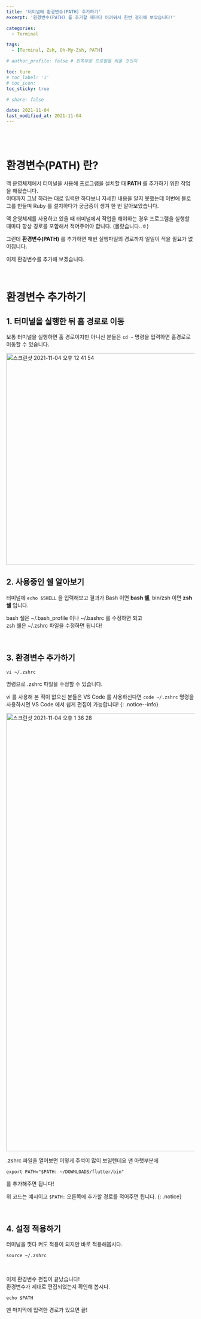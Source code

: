 ```yaml
---
title: '터미널에 환경변수(PATH) 추가하기'
excerpt: '환경변수(PATH) 를 추가할 때마다 어려워서 한번 정리해 보았습니다!'

categories:
  - Terminal

tags:
  - [Terminal, Zsh, Oh-My-Zsh, PATH]

# author_profile: false # 왼쪽부분 프로필을 띄울 것인지

toc: ture
# toc_label: '1'
# toc_icon:
toc_sticky: true

# share: false

date: 2021-11-04
last_modified_at: 2021-11-04
---
```


<br>
<br>

# 환경변수(PATH) 란?

맥 운영체제에서 터미널을 사용해 프로그램을 설치할 때 **PATH** 를 추가하기 위한 작업을 해왔습니다.  
이때까지 그냥 하라는 대로 입력만 하다보니 자세한 내용을 알지 못했는데 이번에 블로그를 만들며 Ruby 를 설치하다가 궁금증이 생겨 한 번 알아보았습니다.

맥 운영체제를 사용하고 있을 때 터미널에서 작업을 해야하는 경우 프로그램을 실행할 때마다 항상 경로를 포함해서 적어주어야 합니다. (몰랐습니다..ㅎ)

그런데 **환경변수(PATH)** 를 추가하면 매번 실행파일의 경로까지 일일이 적을 필요가 없어집니다.

이제 환경변수를 추가해 보겠습니다.

<br>

# 환경변수 추가하기

## 1. 터미널을 실행한 뒤 홈 경로로 이동

보통 터미널을 실행하면 홈 경로이지만 아니신 분들은 `cd ~` 명령을 입력하면 홈경로로 이동할 수 있습니다.

<img width="564" alt="스크린샷 2021-11-04 오후 12 41 54" src="https://user-images.githubusercontent.com/87692499/140254390-bb477754-438d-4111-aeab-2e49b9cd20c7.png">

## 2. 사용중인 쉘 알아보기

터미널에 `echo $SHELL` 을 입력해보고 결과가 Bash 이면 **bash 쉘**, bin/zsh 이면 **zsh 쉘** 입니다.

bash 쉘은 ~/.bash_profile 이나 ~/.bashrc 를 수정하면 되고  
zsh 쉘은 ~/.zshrc 파일을 수정하면 됩니다!

<br>

## 3. 환경변수 추가하기

```
vi ~/.zshrc
```

명령으로 .zshrc 파일을 수정할 수 있습니다.

vi 를 사용해 본 적이 없으신 분들은 VS Code 를 사용하신다면 `code ~/.zshrc` 명령을 사용하시면 VS Code 에서 쉽게 편집이 가능합니다!
{: .notice--info}

<img width="1167" alt="스크린샷 2021-11-04 오후 1 36 28" src="https://user-images.githubusercontent.com/87692499/140258741-dc9f142b-a8e8-4ba9-8593-24efda87770b.png">

.zshrc 파일을 열어보면 이렇게 주석이 많이 보일텐데요 맨 아랫부분에

```
export PATH="$PATH: ~/DOWNLOADS/flutter/bin"
```

를 추가해주면 됩니다!

위 코드는 예시이고 `$PATH:` 오른쪽에 추가할 경로를 적어주면 됩니다.
{: .notice}

<br>

## 4. 설정 적용하기

터미널을 껏다 켜도 적용이 되지만 바로 적용해봅시다.

```
source ~/.zshrc
```

<br>

이제 환경변수 편집이 끝났습니다!  
환경변수가 제대로 편집되었는지 확인해 봅시다.

```
echo $PATH
```

맨 마지막에 입력한 경로가 있으면 끝!
